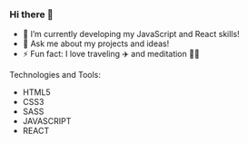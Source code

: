 ### Hi there 👋

- 🚀 I’m currently developing my JavaScript and React skills! 
- 💬 Ask me about my projects and ideas!
- ⚡ Fun fact: I love traveling ✈️ and meditation 🧘‍♀️

Technologies and Tools:
- HTML5
- CSS3
- SASS
- JAVASCRIPT
- REACT
